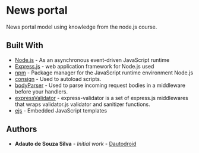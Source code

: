 # News portal

News portal model using knowledge from the node.js course.

## Built With

* [Node.js](https://nodejs.org/en/) - As an asynchronous event-driven JavaScript runtime
* [Express.js](https://expressjs.com/pt-br/) - web application framework for Node.js used
* [npm](https://www.npmjs.com/) - Package manager for the JavaScript runtime environment Node.js
* [consign](https://www.npmjs.com/package/consign) - Used to autoload scripts.
* [bodyParser](https://www.npmjs.com/package/body-parser) - Used to parse incoming request bodies in a middleware before your handlers.
* [expressValidator](https://express-validator.github.io/docs/) - express-validator is a set of express.js middlewares that wraps validator.js validator and sanitizer functions.
* [ejs](https://www.npmjs.com/package/ejs) - Embedded JavaScript templates

## Authors

* **Adauto de Souza Silva** - *Initial work* - [Dautodroid](https://github.com/Dautodroid)
